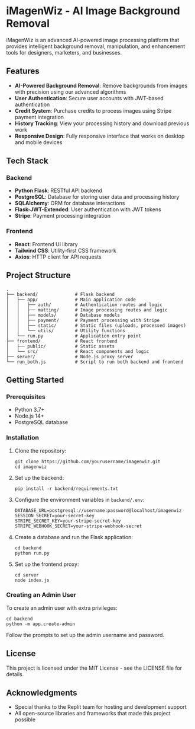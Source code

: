 # iMagenWiz - AI Image Background Removal

iMagenWiz is an advanced AI-powered image processing platform that provides intelligent background removal, manipulation, and enhancement tools for designers, marketers, and businesses.

## Features

- **AI-Powered Background Removal**: Remove backgrounds from images with precision using our advanced algorithms
- **User Authentication**: Secure user accounts with JWT-based authentication
- **Credit System**: Purchase credits to process images using Stripe payment integration
- **History Tracking**: View your processing history and download previous work
- **Responsive Design**: Fully responsive interface that works on desktop and mobile devices

## Tech Stack

### Backend
- **Python Flask**: RESTful API backend
- **PostgreSQL**: Database for storing user data and processing history
- **SQLAlchemy**: ORM for database interactions
- **Flask-JWT-Extended**: User authentication with JWT tokens
- **Stripe**: Payment processing integration

### Frontend
- **React**: Frontend UI library
- **Tailwind CSS**: Utility-first CSS framework
- **Axios**: HTTP client for API requests

## Project Structure

```
.
├── backend/              # Flask backend
│   ├── app/              # Main application code
│   │   ├── auth/         # Authentication routes and logic
│   │   ├── matting/      # Image processing routes and logic
│   │   ├── models/       # Database models
│   │   ├── payment/      # Payment processing with Stripe
│   │   ├── static/       # Static files (uploads, processed images)
│   │   └── utils/        # Utility functions
│   └── run.py            # Application entry point
├── frontend/             # React frontend
│   ├── public/           # Static assets
│   └── src/              # React components and logic
├── server/               # Node.js proxy server
└── run_both.js           # Script to run both backend and frontend
```

## Getting Started

### Prerequisites

- Python 3.7+
- Node.js 14+
- PostgreSQL database

### Installation

1. Clone the repository:
   ```
   git clone https://github.com/yourusername/imagenwiz.git
   cd imagenwiz
   ```

2. Set up the backend:
   ```
   pip install -r backend/requirements.txt
   ```

3. Configure the environment variables in `backend/.env`:
   ```
   DATABASE_URL=postgresql://username:password@localhost/imagenwiz
   SESSION_SECRET=your-secret-key
   STRIPE_SECRET_KEY=your-stripe-secret-key
   STRIPE_WEBHOOK_SECRET=your-stripe-webhook-secret
   ```

4. Create a database and run the Flask application:
   ```
   cd backend
   python run.py
   ```

5. Set up the frontend proxy:
   ```
   cd server
   node index.js
   ```

### Creating an Admin User

To create an admin user with extra privileges:

```
cd backend
python -m app.create-admin
```

Follow the prompts to set up the admin username and password.

## License

This project is licensed under the MIT License - see the LICENSE file for details.

## Acknowledgments

- Special thanks to the Replit team for hosting and development support
- All open-source libraries and frameworks that made this project possible